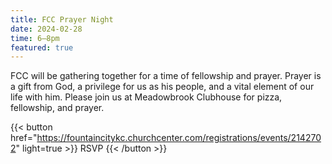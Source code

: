 ```yaml
---
title: FCC Prayer Night
date: 2024-02-28
time: 6–8pm
featured: true
---
```

FCC will be gathering together for a time of fellowship and prayer. Prayer is a gift from God, a privilege for us as his people, and a vital element of our life with him. Please join us at Meadowbrook Clubhouse for pizza, fellowship, and prayer.

{{< button href="https://fountaincitykc.churchcenter.com/registrations/events/2142702" light=true >}}
RSVP
{{< /button >}}
